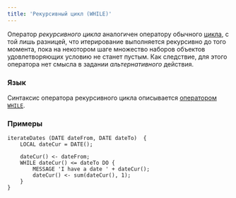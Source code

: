 ```yaml
---
title: 'Рекурсивный цикл (WHILE)'
---
```


Оператор *рекурсивного цикла* аналогичен оператору обычного [цикла](Loop_FOR_.md), с той лишь разницей, что итерирование выполняется рекурсивно до того момента, пока на некотором шаге множество наборов объектов удовлетворяющих условию не станет пустым. Как следствие, для этого оператора нет смысла в задании *альтернативного* действия.

### Язык

Синтаксис оператора рекурсивного цикла описывается [оператором `WHILE`](WHILE_operator.md).

### Примеры

```lsf
iterateDates (DATE dateFrom, DATE dateTo)  {
    LOCAL dateCur = DATE();

    dateCur() <- dateFrom;
    WHILE dateCur() <= dateTo DO {
        MESSAGE 'I have a date ' + dateCur();
        dateCur() <- sum(dateCur(), 1);
    }
}
```
